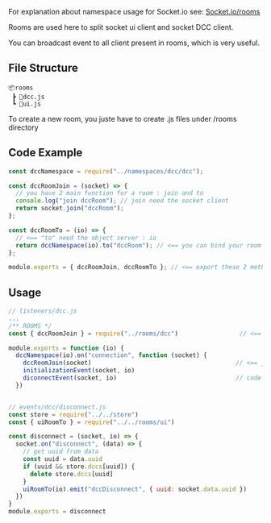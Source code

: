 For explanation about namespace usage for Socket.io see: [Socket.io/rooms](https://socket.io/docs/v4/rooms/)

Rooms are used here to split socket ui client and socket DCC client.

You can broadcast event to all client present in rooms, which is very useful.

## File Structure

```
📦rooms
 ┣ 📜dcc.js
 ┗ 📜ui.js
```

To create a new room, you juste have to create .js files under /rooms directory

## Code Example

```javascript
const dccNamespace = require("../namespaces/dcc/dcc");

const dccRoomJoin = (socket) => {
  // you have 2 main function for a room : join and to
  console.log("join dccRoom"); // join need the socket client
  return socket.join("dccRoom");
};

const dccRoomTo = (io) => {
  // <== "to" need the object server : io
  return dccNamespace(io).to("dccRoom"); // <== you can bind your room to a namespace like this
};

module.exports = { dccRoomJoin, dccRoomTo }; // <== export these 2 methods
```

## Usage

```javascript
// listeners/dcc.js
...
/** ROOMS */
const { dccRoomJoin } = require("../rooms/dcc")                 // <== room are import here

module.exports = function (io) {
  dccNamespace(io).on("connection", function (socket) {
    dccRoomJoin(socket)                                        // <== join are called here
    initializationEvent(socket, io)
    diconnectEvent(socket, io)                                 // code of this below ...
  })


// events/dcc/disconnect.js
const store = require("../../store")
const { uiRoomTo } = require("../../rooms/ui")                          // <== To are import here

const disconnect = (socket, io) => {
  socket.on("disconnect", (data) => {
    // get uuid from data
    const uuid = data.uuid
    if (uuid && store.dccs[uuid]) {
      delete store.dccs[uuid]
    }
    uiRoomTo(io).emit("dccDisconnect", { uuid: socket.data.uuid })      // <== to emit on all socket client in the namespaces+rooms
  })
}
module.exports = disconnect

```

